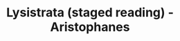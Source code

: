 ---
layout: production
title: Lysistrata (staged reading) - Aristophanes
dates: September 9, 2012
location: Titzal Café, Chicago
synopsis: Ever wonder what would happen if women refused to have sex with their men until they stopped going to war? Well, so did the ancient Greeks.
production:
- name: Margaretta Sacco
  title: Director

cast:
- actor: Angeli Primlani
  role: Lysistrata
  actor_bio_url: http://accidentalshakespeare.com/about/company/angeli_primlani
- actor: Michael Rashid
  role: Kinesias
- actor: Regina Leslie
  role: Myrrhine
- actor: Anneliese Moffitt
  role: Lampito/Chorus
- actor: Sherry Legare
  role: Theban Woman/Defector/Door Keeper/Chorus
  actor_bio_url: http://accidentalshakespeare.com/about/company/sherry_legare
- actor: Julia Kessler
  role: Kalonike
  actor_bio_url: http://accidentalshakespeare.com/about/company/julia_kessler
- actor: Jared McDaris
  role: Spartan Ambassador/Messenger/Chorus
- actor: John Amedio
  role: Athenian Commissioner/Chorus

---